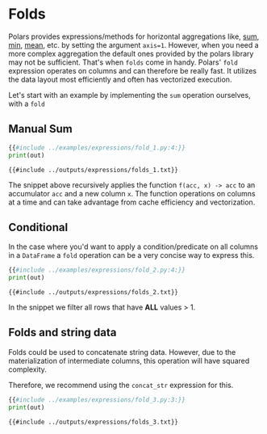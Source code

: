 # Folds

Polars provides expressions/methods for horizontal aggregations like, [sum](POLARS_PY_REF_GUIDE/api/polars.DataFrame.sum.html),
[min](POLARS_PY_REF_GUIDE/api/polars.DataFrame.min.html), [mean](POLARS_PY_REF_GUIDE/api/polars.DataFrame.mean.html),
etc. by setting the argument `axis=1`. However, when you need a more complex aggregation the default ones provided by the
polars library may not be sufficient. That's when `folds` come in handy. Polars' `fold` expression operates on columns and
can therefore be really fast. It utilizes the data layout most efficiently and often has vectorized execution.

Let's start with an example by implementing the `sum` operation ourselves, with a `fold`

## Manual Sum

```python
{{#include ../examples/expressions/fold_1.py:4:}}
print(out)
```

```text
{{#include ../outputs/expressions/folds_1.txt}}
```

The snippet above recursively applies the function `f(acc, x) -> acc` to an accumulator `acc` and a new column `x`.
The function operations on columns at a time and can take advantage from cache efficiency and vectorization.

## Conditional

In the case where you'd want to apply a condition/predicate on all columns in a `DataFrame` a `fold` operation can be
a very concise way to express this.

```python
{{#include ../examples/expressions/fold_2.py:4:}}
print(out)
```

```text
{{#include ../outputs/expressions/folds_2.txt}}
```

In the snippet we filter all rows that have **ALL** values > 1.

## Folds and string data

Folds could be used to concatenate string data. However, due to the materialization of intermediate columns, this
operation will have squared complexity.

Therefore, we recommend using the `concat_str` expression for this.

```python
{{#include ../examples/expressions/fold_3.py:3:}}
print(out)
```

```text
{{#include ../outputs/expressions/folds_3.txt}}
```
